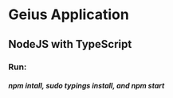 # Geius Application

## NodeJS with TypeScript

### Run:
##### npm intall, sudo typings install, and npm start
